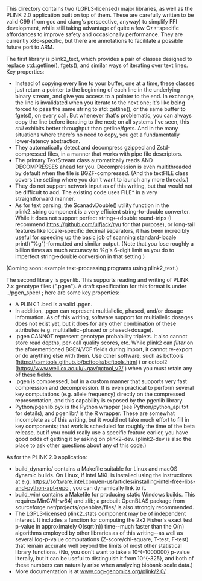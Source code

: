 This directory contains two (LGPL3-licensed) major libraries, as well as the
PLINK 2.0 application built on top of them.  These are carefully written to be
valid C99 (from gcc and clang's perspective, anyway) to simplify FFI
development, while still taking advantage of quite a few C++-specific
affordances to improve safety and occasionally performance.  They are currently
x86-specific, but there are annotations to facilitate a possible future port to
ARM.

The first library is plink2_text, which provides a pair of classes designed to
replace std::getline(), fgets(), and similar ways of iterating over text lines.
Key properties:
* Instead of copying every line to your buffer, one at a time, these classes
  just return a pointer to the beginning of each line in the underlying binary
  stream, and give you access to a pointer to the end.  In exchange, the line
  is invalidated when you iterate to the next one; it's like being forced to
  pass the same string to std::getline(), or the same buffer to fgets(), on
  every call.  But whenever that's problematic, you can always copy the line
  before iterating to the next; on all systems I've seen, this *still* exhibits
  better throughput than getline/fgets.  And in the many situations where
  there's no need to copy, you get a fundamentally lower-latency abstraction.
* They automatically detect and decompress gzipped and Zstd-compressed files,
  in a manner that works with pipe file descriptors.
* The primary TextStream class automatically reads AND DECOMPRESSES ahead for
  you.  Decompression is even multithreaded by default when the file is
  BGZF-compressed.  (And the textFILE class covers the setting where you don't
  want to launch any more threads.)
* They do not support network input as of this writing, but that would not be
  difficult to add.  The existing code uses FILE* in a very straightforward
  manner.
* As for text parsing, the ScanadvDouble() utility function in the
  plink2_string component is a very efficient string-to-double converter.
  While it does not support perfect string<->double round-trips (I recommend
  https://github.com/ulfjack/ryu for that purpose), or long-tail features like
  locale-specific decimal separators, it has been incredibly useful for
  speeding up the basic job of scanning standard-locale printf("%g")-formatted
  and similar output.  (Note that you lose roughly a billion times as much
  accuracy to %g's 6-digit limit as you do to imperfect string->double
  conversion in that setting.)

(Coming soon: example text-processing programs using plink2_text.)

The second library is pgenlib.  This supports reading and writing of PLINK 2.x
genotype files (".pgen").  A draft specification for this format is under
../pgen_spec/ ; here are some key properties:
* A PLINK 1 .bed is a valid .pgen.
* In addition, .pgen can represent multiallelic, phased, and/or dosage
  information.  As of this writing, software support for multiallelic dosages
  does not exist yet, but it does for any other combination of these attributes
  (e.g. multiallelic+phased or phased+dosage).
* .pgen CANNOT represent genotype probability triplets.  It also cannot store
  read depths, per-call quality scores, etc.  While plink2 can *filter* on the
  aforementioned BGEN/VCF fields during import, it cannot re-export or do
  anything else with them.  Use other software, such as bcftools
  (https://samtools.github.io/bcftools/bcftools.html ) or qctool2
  (https://www.well.ox.ac.uk/~gav/qctool_v2/ ) when you must retain any of
  these fields.
* .pgen is compressed, but in a custom manner that supports very fast
  compression and decompression.  It is even practical to perform several key
  computations (e.g. allele frequency) directly on the compressed
  representation, and this capability is exposed by the pgenlib library.
* Python/pgenlib.pyx is the Python wrapper (see Python/python_api.txt for
  details), and pgenlibr/ is the R wrapper.  These are somewhat incomplete as
  of this writing, but it would not take much effort to fill in key components;
  that work is scheduled for roughly the time of the beta release, but if you
  could really use a specific feature earlier, you have good odds of getting it
  by asking on plink2-dev.  (plink2-dev is also the place to ask other
  questions about any of this code.)

As for the PLINK 2.0 application:
* build_dynamic/ contains a Makefile suitable for Linux and macOS dynamic
  builds.  On Linux, if Intel MKL is installed using the instructions at e.g.
  https://software.intel.com/en-us/articles/installing-intel-free-libs-and-python-apt-repo ,
  you can dynamically link to it.
* build_win/ contains a Makefile for producing static Windows builds.  This
  requires MinGW[-w64] and zlib; a prebuilt OpenBLAS package from
  sourceforge.net/projects/openblas/files/ is also strongly recommended.
* The LGPL3-licensed plink2_stats component may be of independent interest.  It
  includes a function for computing the 2x2 Fisher's exact test p-value in
  approximately O(sqrt(n)) time--much faster than the O(n) algorithms employed
  by other libraries as of this writing--as well as several log-p-value
  computations (Z-score/chi-square, T-test, F-test) that remain accurate well
  beyond the limits of most other statistical library functions.  (No, you
  don't want to take a 10^{-1000000} p-value literally, but it can be useful to
  distinguish it from 10^{-325}, and both of these numbers can naturally arise
  when analyzing biobank-scale data.)
* More documentation is at www.cog-genomics.org/plink/2.0/ .
